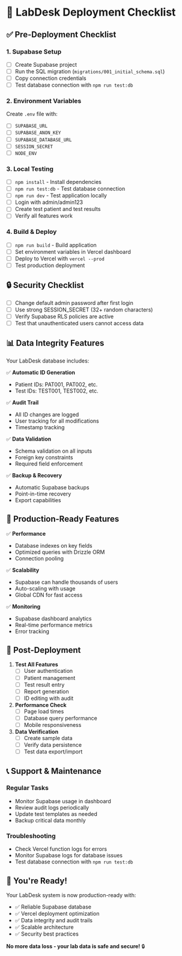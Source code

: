 # 🚀 LabDesk Deployment Checklist

## ✅ Pre-Deployment Checklist

### 1. Supabase Setup
- [ ] Create Supabase project
- [ ] Run the SQL migration (`migrations/001_initial_schema.sql`)
- [ ] Copy connection credentials
- [ ] Test database connection with `npm run test:db`

### 2. Environment Variables
Create `.env` file with:
- [ ] `SUPABASE_URL`
- [ ] `SUPABASE_ANON_KEY`  
- [ ] `SUPABASE_DATABASE_URL`
- [ ] `SESSION_SECRET`
- [ ] `NODE_ENV`

### 3. Local Testing
- [ ] `npm install` - Install dependencies
- [ ] `npm run test:db` - Test database connection
- [ ] `npm run dev` - Test application locally
- [ ] Login with admin/admin123
- [ ] Create test patient and test results
- [ ] Verify all features work

### 4. Build & Deploy
- [ ] `npm run build` - Build application
- [ ] Set environment variables in Vercel dashboard
- [ ] Deploy to Vercel with `vercel --prod`
- [ ] Test production deployment

## 🔒 Security Checklist

- [ ] Change default admin password after first login
- [ ] Use strong SESSION_SECRET (32+ random characters)
- [ ] Verify Supabase RLS policies are active
- [ ] Test that unauthenticated users cannot access data

## 📊 Data Integrity Features

Your LabDesk database includes:

✅ **Automatic ID Generation**
- Patient IDs: PAT001, PAT002, etc.
- Test IDs: TEST001, TEST002, etc.

✅ **Audit Trail**
- All ID changes are logged
- User tracking for all modifications
- Timestamp tracking

✅ **Data Validation**
- Schema validation on all inputs
- Foreign key constraints
- Required field enforcement

✅ **Backup & Recovery**
- Automatic Supabase backups
- Point-in-time recovery
- Export capabilities

## 🎯 Production-Ready Features

✅ **Performance**
- Database indexes on key fields
- Optimized queries with Drizzle ORM
- Connection pooling

✅ **Scalability**
- Supabase can handle thousands of users
- Auto-scaling with usage
- Global CDN for fast access

✅ **Monitoring**
- Supabase dashboard analytics
- Real-time performance metrics
- Error tracking

## 🔄 Post-Deployment

1. **Test All Features**
   - [ ] User authentication
   - [ ] Patient management
   - [ ] Test result entry
   - [ ] Report generation
   - [ ] ID editing with audit

2. **Performance Check**
   - [ ] Page load times
   - [ ] Database query performance
   - [ ] Mobile responsiveness

3. **Data Verification**
   - [ ] Create sample data
   - [ ] Verify data persistence
   - [ ] Test data export/import

## 📞 Support & Maintenance

### Regular Tasks
- Monitor Supabase usage in dashboard
- Review audit logs periodically
- Update test templates as needed
- Backup critical data monthly

### Troubleshooting
- Check Vercel function logs for errors
- Monitor Supabase logs for database issues
- Test database connection with `npm run test:db`

## 🎉 You're Ready!

Your LabDesk system is now production-ready with:
- ✅ Reliable Supabase database
- ✅ Vercel deployment optimization
- ✅ Data integrity and audit trails
- ✅ Scalable architecture
- ✅ Security best practices

**No more data loss - your lab data is safe and secure!** 🔒
